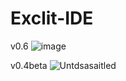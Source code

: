 # Exclit-IDE

v0.6
![image](https://github.com/Duiccni/Exclit-IDE/assets/143947543/236c0250-d4b2-44b5-bcf3-4dd44876f5f3)

v0.4beta
![Untdsasaitled](https://github.com/Duiccni/Exclit-IDE/assets/143947543/1713f2d2-94dd-4b1b-a911-61430a671e50)
